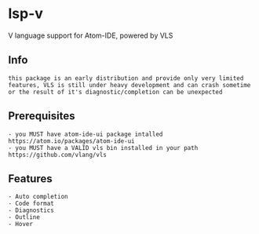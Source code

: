 lsp-v
=====

V language support for Atom-IDE, powered by VLS

Info
----

    this package is an early distribution and provide only very limited features, VLS is still under heavy development and can crash sometime or the result of it's diagnostic/completion can be unexpected

Prerequisites
-------------

    - you MUST have atom-ide-ui package intalled https://atom.io/packages/atom-ide-ui
    - you MUST have a VALID vls bin installed in your path https://github.com/vlang/vls

Features
---------

    - Auto completion
    - Code format
    - Diagnostics
    - Outline
    - Hover
